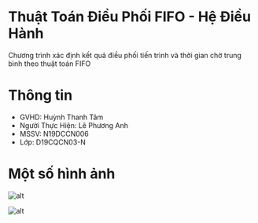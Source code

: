 # Thuật Toán Điều Phối FIFO - Hệ Điều Hành
Chương trình xác định kết quả  điều phối tiến trình và thời gian chờ trung bình  theo thuật toán FIFO                                        
# Thông tin
 - GVHD: Huỳnh Thanh Tâm
 - Người Thực Hiện: Lê Phương Anh
 - MSSV: N19DCCN006
 - Lớp: D19CQCN03-N 
# Một số hình ảnh
 ![alt](https://scontent.xx.fbcdn.net/v/t1.15752-9/p206x206/255481154_400793191615808_690244332248977988_n.png?_nc_cat=110&ccb=1-5&_nc_sid=aee45a&_nc_ohc=Pg2c2QLzzngAX_tO8j6&_nc_ad=z-m&_nc_cid=0&_nc_ht=scontent.xx&oh=a43937a816bb216aa58dd33c87f4cb77&oe=61B87B94)
 
 ![alt](https://scontent.xx.fbcdn.net/v/t1.15752-9/s261x260/256577749_358931486002410_5183911140696999637_n.png?_nc_cat=107&ccb=1-5&_nc_sid=aee45a&_nc_ohc=McmxvAKp7gsAX8e2TjF&_nc_ad=z-m&_nc_cid=0&_nc_ht=scontent.xx&oh=2606892b9811dce66921e75dac552246&oe=61B729D6)